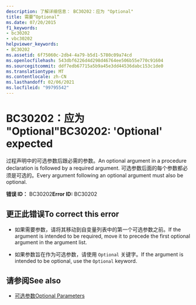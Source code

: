 ```yaml
---
description: 了解详细信息： BC30202：应为 "Optional"
title: 需要“Optional”
ms.date: 07/20/2015
f1_keywords:
- bc30202
- vbc30202
helpviewer_keywords:
- BC30202
ms.assetid: 6f75060c-2db4-4a79-b5d1-5780c09a74cd
ms.openlocfilehash: 543dbf6226d4d298d46764ee506b55e770c91604
ms.sourcegitcommit: ddf7edb67715a5b9a45e3dd44536dabc153c1de0
ms.translationtype: MT
ms.contentlocale: zh-CN
ms.lasthandoff: 02/06/2021
ms.locfileid: "99795542"
---
```

# <a name="bc30202-optional-expected"></a><span data-ttu-id="31c33-103">BC30202：应为 "Optional"</span><span class="sxs-lookup"><span data-stu-id="31c33-103">BC30202: 'Optional' expected</span></span>

<span data-ttu-id="31c33-104">过程声明中的可选参数后跟必需的参数。</span><span class="sxs-lookup"><span data-stu-id="31c33-104">An optional argument in a procedure declaration is followed by a required argument.</span></span> <span data-ttu-id="31c33-105">可选参数后面的每个参数都必须是可选的。</span><span class="sxs-lookup"><span data-stu-id="31c33-105">Every argument following an optional argument must also be optional.</span></span>

 <span data-ttu-id="31c33-106">**错误 ID：** BC30202</span><span class="sxs-lookup"><span data-stu-id="31c33-106">**Error ID:** BC30202</span></span>

## <a name="to-correct-this-error"></a><span data-ttu-id="31c33-107">更正此错误</span><span class="sxs-lookup"><span data-stu-id="31c33-107">To correct this error</span></span>

- <span data-ttu-id="31c33-108">如果需要参数，请将其移动到自变量列表中的第一个可选参数之前。</span><span class="sxs-lookup"><span data-stu-id="31c33-108">If the argument is intended to be required, move it to precede the first optional argument in the argument list.</span></span>

- <span data-ttu-id="31c33-109">如果参数旨在作为可选参数，请使用 `Optional` 关键字。</span><span class="sxs-lookup"><span data-stu-id="31c33-109">If the argument is intended to be optional, use the `Optional` keyword.</span></span>

## <a name="see-also"></a><span data-ttu-id="31c33-110">请参阅</span><span class="sxs-lookup"><span data-stu-id="31c33-110">See also</span></span>

- [<span data-ttu-id="31c33-111">可选参数</span><span class="sxs-lookup"><span data-stu-id="31c33-111">Optional Parameters</span></span>](../../programming-guide/language-features/procedures/optional-parameters.md)
